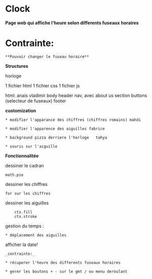 # Clock



**Page web qui affiche l'heure selon differents fuseaux horaires**




# Contrainte:
	**Pouvoir changer le fuseau horaire**



**Structures**

horloge

1 fichier html 
1 fichier css
1 fichier js

html: anais vladimir
body
	header
		nav, avec about us 
	section
		buttons (selecteur de fuseaux)
	footer




**customization**

	* modifier l'apparance des chiffres (chiffres romains) mahdi

	* modifier l'apparence des aiguilles fabrice 

	* background pizza derriere l'horloge	tahya

	* souris sur l'aiguille





**Fonctionnalitée**

dessiner le cadran 

	
	math.pie

dessiner les chiffres 

	for sur les chiffres

dessiner les aiguilles

	
		ctx.fill
		ctx.stroke
	

gestion du temps :
	
	
	* déplacement des aiguilles  

	 
afficher la date! 



	_contrainte:_

	* récuperer l'heure des differents fuseaux horaires

	* gerer les boutons + - sur le gmt / ou menu deroulant 
